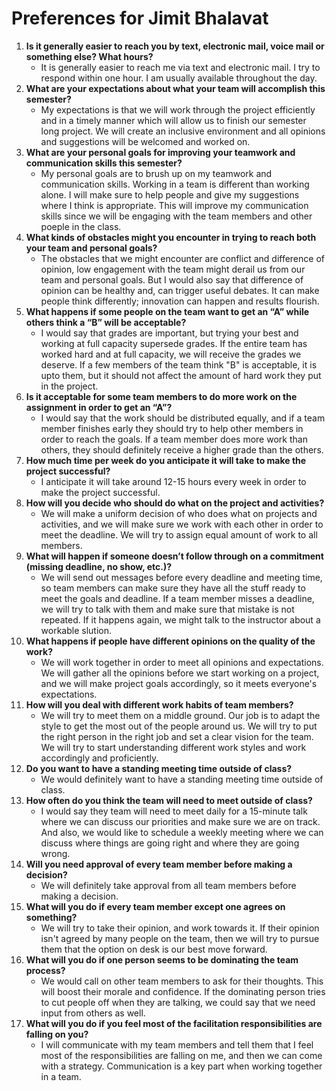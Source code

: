 # Preferences for Jimit Bhalavat

1. __Is it generally easier to reach you by text, electronic mail, voice mail or something else?  What hours?__ 
   * It is generally easier to reach me via text and electronic mail. I try to respond within one hour. I am 
     usually available throughout the day. 
1. __What are your expectations about what your team will accomplish this semester?__ 
   * My expectations is that we will work through the project efficiently and in a timely manner which will allow
     us to finish our semester long project. We will create an inclusive environment and all opinions and suggestions 
     will be welcomed and worked on.
1. __What are your personal goals for improving your teamwork and communication skills this semester?__ 
   * My personal goals are to brush up on my teamwork and communication skills. Working in a team is different than 
     working alone. I will make sure to help people and give my suggestions where I think is appropriate. This will 
     improve my communication skills since we will be engaging with the team members and other poeple in the class.
1. __What kinds of obstacles might you encounter in trying to reach both your team and personal goals?__ 
   * The obstacles that we might encounter are conflict and difference of opinion, low engagement with the team might 
     derail us from our team and personal goals. But I would also say that difference of opinion can be healthy and, 
     can trigger useful debates. It can make people think differently; innovation can happen and results flourish.
1. __What happens if some people on the team want to get an “A” while others think a “B” will be acceptable?__ 
   * I would say that grades are important, but trying your best and working at full capacity supersede grades. 
     If the entire team has worked hard and at full capacity, we will receive the grades we deserve. If a few members
     of the team think "B" is acceptable, it is upto them, but it should not affect the amount of hard work they put 
     in the project.
1. __Is it acceptable for some team members to do more work on the assignment in order to get an “A”?__ 
   * I would say that the work should be distributed equally, and if a team member finishes early they should try to help
     other members in order to reach the goals. If a team member does more work than others, they should definitely 
     receive a higher grade than the others.
1. __How much time per week do you anticipate it will take to make the project successful?__ 
   * I anticipate it will take around 12-15 hours every week in order to make the project successful.
1. __How will you decide who should do what on the project and activities?__ 
   * We will make a uniform decision of who does what on projects and activities, and we will make sure we work with 
     each other in order to meet the deadline. We will try to assign equal amount of work to all members.
1. __What will happen if someone doesn’t follow through on a commitment (missing deadline, no show, etc.)?__ 
   * We will send out messages before every deadline and meeting time, so team members can make sure they have all the stuff
     ready to meet the goals and deadline. If a team member misses a deadline, we will try to talk with them and make sure that 
     mistake is not repeated. If it happens again, we might talk to the instructor about a workable slution.
1. __What happens if people have different opinions on the quality of the work?__ 
   * We will work together in order to meet all opinions and expectations. We will gather all the opinions before we start 
     working on a project, and we will make project goals accordingly, so it meets everyone's expectations.
1. __How will you deal with different work habits of team members?__ 
   * We will try to meet them on a middle ground. Our job is to adapt the style to get the most out of the people around us.
     We will try to put the right person in the right job and set a clear vision for the team. We will try to start understanding 
     different work styles and work accordingly and proficiently. 
1. __Do you want to have a standing meeting time outside of class?__ 
   * We would definitely want to have a standing meeting time outside of class. 
1. __How often do you think the team will need to meet outside of class?__ 
   * I would say they team will need to meet daily for a 15-minute talk where we can discuss our priorities and make sure we are
     on track. And also, we would like to schedule a weekly meeting where we can discuss where things are going right and where 
     they are going wrong. 
1. __Will you need approval of every team member before making a decision?__ 
   * We will definitely take approval from all team members before making a decision. 
1. __What will you do if every team member except one agrees on something?__ 
   * We will try to take their opinion, and work towards it. If their opinion isn't agreed by many people on the team, then we
     will try to pursue them that the option on desk is our best move forward.
1. __What will you do if one person seems to be dominating the team process?__ 
   * We would call on other team members to ask for their thoughts. This will boost their morale and confidence. If the dominating 
     person tries to cut people off when they are talking, we could say that we need input from others as well. 
1. __What will you do if you feel most of the facilitation responsibilities are falling on you?__ 
   * I will communicate with my team members and tell them that I feel most of the responsibilities are falling on me, and then we
     can come with a strategy. Communication is a key part when working together in a team.
